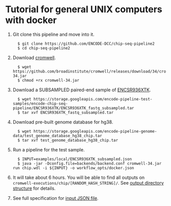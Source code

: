 Tutorial for general UNIX computers with docker
===============================================

1. Git clone this pipeline and move into it.
    ```
      $ git clone https://github.com/ENCODE-DCC/chip-seq-pipeline2
      $ cd chip-seq-pipeline2
    ```

2. Download [cromwell](https://github.com/broadinstitute/cromwell).
    ```
      $ wget https://github.com/broadinstitute/cromwell/releases/download/34/cromwell-34.jar
      $ chmod +rx cromwell-34.jar
    ```

3. Download a SUBSAMPLED paired-end sample of [ENCSR936XTK](https://www.encodeproject.org/experiments/ENCSR936XTK/).
    ```
      $ wget https://storage.googleapis.com/encode-pipeline-test-samples/encode-chip-seq-pipeline/ENCSR936XTK/ENCSR936XTK_fastq_subsampled.tar
      $ tar xvf ENCSR936XTK_fastq_subsampled.tar
    ```

4. Download pre-built genome database for hg38.
    ```
      $ wget https://storage.googleapis.com/encode-pipeline-genome-data/test_genome_database_hg38_chip.tar
      $ tar xvf test_genome_database_hg38_chip.tar
    ```
    
5. Run a pipeline for the test sample.
    ```
      $ INPUT=examples/local/ENCSR936XTK_subsampled.json
      $ java -jar -Dconfig.file=backends/backend.conf cromwell-34.jar run chip.wdl -i ${INPUT} -o workflow_opts/docker.json
    ```

6. It will take about 6 hours. You will be able to find all outputs on `cromwell-executions/chip/[RANDOM_HASH_STRING]/`. See [output directory structure](output.md) for details.

7. See full specification for [input JSON file](input.md).
